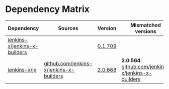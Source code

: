 # Dependency Matrix

Dependency | Sources | Version | Mismatched versions
---------- | ------- | ------- | -------------------
[jenkins-x/jenkins-x-builders](https://github.com/jenkins-x/jenkins-x-builders.git) |  | [0.1.709]() | 
[jenkins-x/jx](https://github.com/jenkins-x/jx.git) | [github.com/jenkins-x/jenkins-x-builders](https://github.com/jenkins-x/jenkins-x-builders) | [2.0.668](https://github.com/jenkins-x/jx/releases/tag/v2.0.668) | **2.0.564**: [github.com/jenkins-x/jenkins-x-builders](https://github.com/jenkins-x/jenkins-x-builders)
